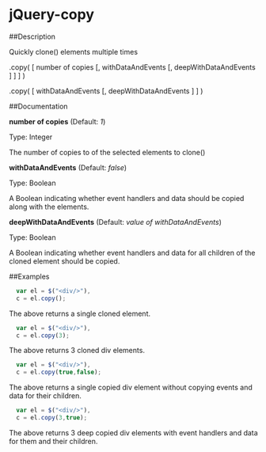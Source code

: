 jQuery-copy
===========

##Description

Quickly clone() elements multiple times

.copy( [ number of copies [, withDataAndEvents [, deepWithDataAndEvents ] ] ] )

.copy( [ withDataAndEvents [, deepWithDataAndEvents ] ] )

##Documentation

**number of copies** (Default: *1*)

Type: Integer

The number of copies to of the selected elements to clone()

**withDataAndEvents** (Default: *false*)

Type:  Boolean

A Boolean indicating whether event handlers and data should be copied along with the elements.


**deepWithDataAndEvents** (Default: *value of withDataAndEvents*)

Type: Boolean

A Boolean indicating whether event handlers and data for all children of the cloned element should be copied.


##Examples

```javascript
  var el = $("<div/>"),
  c = el.copy();
```
The above returns a single cloned element.

```javascript
  var el = $("<div/>"),
  c = el.copy(3);
```
The above returns 3 cloned div elements.

```javascript
  var el = $("<div/>"),
  c = el.copy(true,false);
```
The above returns a single copied div element without copying events and data for their children.

```javascript
  var el = $("<div/>"),
  c = el.copy(3,true);
```
The above returns 3 deep copied div elements with event handlers and data for them and their children.
